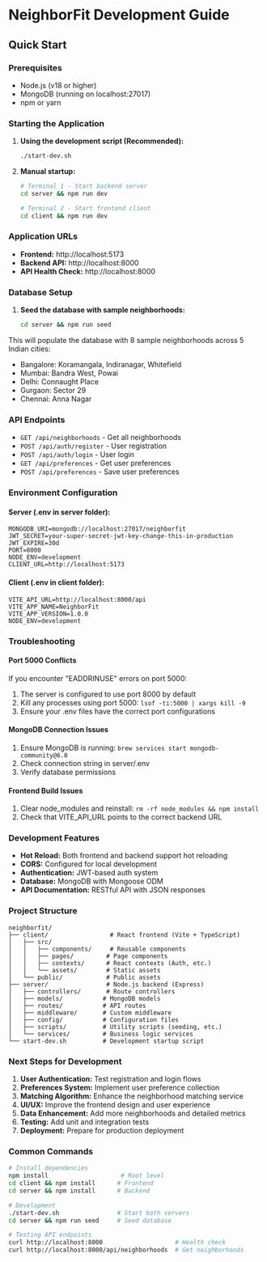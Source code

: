 # NeighborFit Development Guide

## Quick Start

### Prerequisites
- Node.js (v18 or higher)
- MongoDB (running on localhost:27017)
- npm or yarn

### Starting the Application

1. **Using the development script (Recommended):**
   ```bash
   ./start-dev.sh
   ```

2. **Manual startup:**
   ```bash
   # Terminal 1 - Start backend server
   cd server && npm run dev

   # Terminal 2 - Start frontend client
   cd client && npm run dev
   ```

### Application URLs
- **Frontend:** http://localhost:5173
- **Backend API:** http://localhost:8000
- **API Health Check:** http://localhost:8000

### Database Setup

1. **Seed the database with sample neighborhoods:**
   ```bash
   cd server && npm run seed
   ```

This will populate the database with 8 sample neighborhoods across 5 Indian cities:
- Bangalore: Koramangala, Indiranagar, Whitefield
- Mumbai: Bandra West, Powai
- Delhi: Connaught Place
- Gurgaon: Sector 29
- Chennai: Anna Nagar

### API Endpoints

- `GET /api/neighborhoods` - Get all neighborhoods
- `POST /api/auth/register` - User registration
- `POST /api/auth/login` - User login
- `GET /api/preferences` - Get user preferences
- `POST /api/preferences` - Save user preferences

### Environment Configuration

#### Server (.env in server folder):
```
MONGODB_URI=mongodb://localhost:27017/neighborfit
JWT_SECRET=your-super-secret-jwt-key-change-this-in-production
JWT_EXPIRE=30d
PORT=8000
NODE_ENV=development
CLIENT_URL=http://localhost:5173
```

#### Client (.env in client folder):
```
VITE_API_URL=http://localhost:8000/api
VITE_APP_NAME=NeighborFit
VITE_APP_VERSION=1.0.0
NODE_ENV=development
```

### Troubleshooting

#### Port 5000 Conflicts
If you encounter "EADDRINUSE" errors on port 5000:
1. The server is configured to use port 8000 by default
2. Kill any processes using port 5000: `lsof -ti:5000 | xargs kill -9`
3. Ensure your .env files have the correct port configurations

#### MongoDB Connection Issues
1. Ensure MongoDB is running: `brew services start mongodb-community@6.0`
2. Check connection string in server/.env
3. Verify database permissions

#### Frontend Build Issues
1. Clear node_modules and reinstall: `rm -rf node_modules && npm install`
2. Check that VITE_API_URL points to the correct backend URL

### Development Features

- **Hot Reload:** Both frontend and backend support hot reloading
- **CORS:** Configured for local development
- **Authentication:** JWT-based auth system
- **Database:** MongoDB with Mongoose ODM
- **API Documentation:** RESTful API with JSON responses

### Project Structure

```
neighborfit/
├── client/                 # React frontend (Vite + TypeScript)
│   ├── src/
│   │   ├── components/     # Reusable components
│   │   ├── pages/         # Page components
│   │   ├── contexts/      # React contexts (Auth, etc.)
│   │   └── assets/        # Static assets
│   └── public/            # Public assets
├── server/                # Node.js backend (Express)
│   ├── controllers/       # Route controllers
│   ├── models/           # MongoDB models
│   ├── routes/           # API routes
│   ├── middleware/       # Custom middleware
│   ├── config/           # Configuration files
│   ├── scripts/          # Utility scripts (seeding, etc.)
│   └── services/         # Business logic services
└── start-dev.sh          # Development startup script
```

### Next Steps for Development

1. **User Authentication:** Test registration and login flows
2. **Preferences System:** Implement user preference collection
3. **Matching Algorithm:** Enhance the neighborhood matching service
4. **UI/UX:** Improve the frontend design and user experience
5. **Data Enhancement:** Add more neighborhoods and detailed metrics
6. **Testing:** Add unit and integration tests
7. **Deployment:** Prepare for production deployment

### Common Commands

```bash
# Install dependencies
npm install                    # Root level
cd client && npm install      # Frontend
cd server && npm install      # Backend

# Development
./start-dev.sh                # Start both servers
cd server && npm run seed     # Seed database

# Testing API endpoints
curl http://localhost:8000                    # Health check
curl http://localhost:8000/api/neighborhoods  # Get neighborhoods